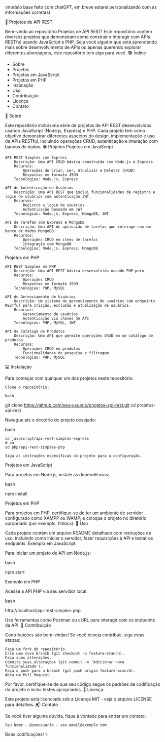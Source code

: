 (modelo base feito com chatGPT, em breve estarei personalizando com as informações corretas)

🚀 Projetos de API REST

Bem-vindo ao repositório Projetos de API REST! Este repositório contém diversos projetos que demonstram como construir e interagir com APIs RESTful usando JavaScript e PHP. Seja você alguém que está aprendendo mais sobre desenvolvimento de APIs ou apenas querendo explorar diferentes abordagens, este repositório tem algo para você.
📚 Índice

<ul>
  <li><a>Sobre</a></li>
  <li><a>Projetos</a></li>
  <li><a>Projetos em JavaScript</a></li>
  <li><a>Projetos em PHP</a></li>
  <li><a>Instalação</a></li>
  <li><a>Uso</a></li>
  <li><a>Contribuição</a></li>
  <li><a>Licença</a></li>
  <li><a>Contato</a></li>
</ul>

📖 Sobre

Este repositório inclui uma série de projetos de API REST desenvolvidos usando JavaScript (Node.js, Express) e PHP. Cada projeto tem como objetivo demonstrar diferentes aspectos do design, implementação e uso de APIs RESTful, incluindo operações CRUD, autenticação e interação com bancos de dados.
🛠️ Projetos
Projetos em JavaScript

    API REST Simples com Express
        Descrição: Uma API CRUD básica construída com Node.js e Express.
        Recursos:
            Operações de Criar, Ler, Atualizar e Deletar (CRUD)
            Respostas em formato JSON
        Tecnologias: Node.js, Express

    API de Autenticação de Usuários
        Descrição: Uma API REST que inclui funcionalidades de registro e login de usuários com autenticação JWT.
        Recursos:
            Registro e login de usuários
            Autenticação baseada em JWT
        Tecnologias: Node.js, Express, MongoDB, JWT

    API de Tarefas com Express e MongoDB
        Descrição: Uma API de aplicação de tarefas que interage com um banco de dados MongoDB.
        Recursos:
            Operações CRUD em itens de tarefas
            Integração com MongoDB
        Tecnologias: Node.js, Express, MongoDB

Projetos em PHP

    API REST Simples em PHP
        Descrição: Uma API REST básica desenvolvida usando PHP puro.
        Recursos:
            Operações CRUD
            Respostas em formato JSON
        Tecnologias: PHP, MySQL

    API de Gerenciamento de Usuários
        Descrição: Um sistema de gerenciamento de usuários com endpoints RESTful para criação, exclusão e atualização de usuários.
        Recursos:
            Gerenciamento de usuários
            Autenticação via chaves de API
        Tecnologias: PHP, MySQL, JWT

    API de Catálogo de Produtos
        Descrição: Uma API que permite operações CRUD em um catálogo de produtos.
        Recursos:
            Operações CRUD em produtos
            Funcionalidades de pesquisa e filtragem
        Tecnologias: PHP, MySQL

💻 Instalação

Para começar com qualquer um dos projetos neste repositório:

    Clone o repositório:

    bash

git clone https://github.com/seu-usuario/projetos-api-rest.git
cd projetos-api-rest

Navegue até o diretório do projeto desejado:

bash

    cd javascript/api-rest-simples-express
    # ou
    cd php/api-rest-simples-php

    Siga as instruções específicas do projeto para a configuração.

Projetos em JavaScript

Para projetos em Node.js, instale as dependências:

bash

npm install

Projetos em PHP

Para projetos em PHP, certifique-se de ter um ambiente de servidor configurado como XAMPP ou WAMP, e coloque o projeto no diretório apropriado (por exemplo, htdocs).
🚀 Uso

Cada projeto contém um arquivo README detalhado com instruções de uso, incluindo como iniciar o servidor, fazer requisições à API e testar os endpoints.
Exemplo em JavaScript

Para iniciar um projeto de API em Node.js:

bash

npm start

Exemplo em PHP

Acesse a API PHP via seu servidor local:

bash

http://localhost/api-rest-simples-php

Use ferramentas como Postman ou cURL para interagir com os endpoints da API.
🤝 Contribuição

Contribuições são bem-vindas! Se você deseja contribuir, siga estas etapas:

    Faça um fork do repositório.
    Crie uma nova branch (git checkout -b feature-branch).
    Faça suas alterações.
    Commite suas alterações (git commit -m 'Adicionar nova funcionalidade').
    Faça o push para a branch (git push origin feature-branch).
    Abra um Pull Request.

Por favor, certifique-se de que seu código segue os padrões de codificação do projeto e inclui testes apropriados.
📄 Licença

Este projeto está licenciado sob a Licença MIT - veja o arquivo LICENSE para detalhes.
📬 Contato

Se você tiver alguma dúvida, fique à vontade para entrar em contato:

    Seu Nome - @seuusuario - seu.email@exemplo.com

Boas codificações! ✨
